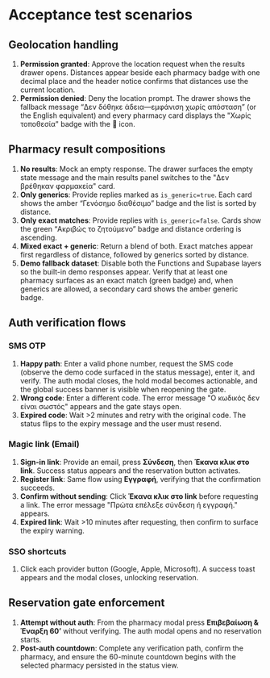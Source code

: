# Acceptance test scenarios

## Geolocation handling
1. **Permission granted**: Approve the location request when the results drawer opens. Distances appear beside each pharmacy badge with one decimal place and the header notice confirms that distances use the current location.
2. **Permission denied**: Deny the location prompt. The drawer shows the fallback message “Δεν δόθηκε άδεια—εμφάνιση χωρίς απόσταση” (or the English equivalent) and every pharmacy card displays the "Χωρίς τοποθεσία" badge with the 🚫 icon.

## Pharmacy result compositions
1. **No results**: Mock an empty response. The drawer surfaces the empty state message and the main results panel switches to the "Δεν βρέθηκαν φαρμακεία" card.
2. **Only generics**: Provide replies marked as `is_generic=true`. Each card shows the amber “Γενόσημο διαθέσιμο” badge and the list is sorted by distance.
3. **Only exact matches**: Provide replies with `is_generic=false`. Cards show the green “Ακριβώς το ζητούμενο” badge and distance ordering is ascending.
4. **Mixed exact + generic**: Return a blend of both. Exact matches appear first regardless of distance, followed by generics sorted by distance.
5. **Demo fallback dataset**: Disable both the Functions and Supabase layers so the built-in demo responses appear. Verify that at least one pharmacy surfaces as an exact match (green badge) and, when generics are allowed, a secondary card shows the amber generic badge.

## Auth verification flows
### SMS OTP
1. **Happy path**: Enter a valid phone number, request the SMS code (observe the demo code surfaced in the status message), enter it, and verify. The auth modal closes, the hold modal becomes actionable, and the global success banner is visible when reopening the gate.
2. **Wrong code**: Enter a different code. The error message "Ο κωδικός δεν είναι σωστός" appears and the gate stays open.
3. **Expired code**: Wait >2 minutes and retry with the original code. The status flips to the expiry message and the user must resend.

### Magic link (Email)
1. **Sign-in link**: Provide an email, press **Σύνδεση**, then **Έκανα κλικ στο link**. Success status appears and the reservation button activates.
2. **Register link**: Same flow using **Εγγραφή**, verifying that the confirmation succeeds.
3. **Confirm without sending**: Click **Έκανα κλικ στο link** before requesting a link. The error message "Πρώτα επέλεξε σύνδεση ή εγγραφή." appears.
4. **Expired link**: Wait >10 minutes after requesting, then confirm to surface the expiry warning.

### SSO shortcuts
1. Click each provider button (Google, Apple, Microsoft). A success toast appears and the modal closes, unlocking reservation.

## Reservation gate enforcement
1. **Attempt without auth**: From the pharmacy modal press **Επιβεβαίωση & Έναρξη 60’** without verifying. The auth modal opens and no reservation starts.
2. **Post-auth countdown**: Complete any verification path, confirm the pharmacy, and ensure the 60-minute countdown begins with the selected pharmacy persisted in the status view.
